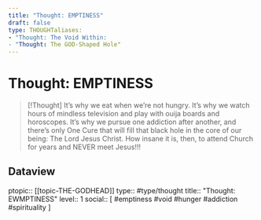 ```yaml
---
title: "Thought: EMPTINESS"
draft: false
type: THOUGHTaliases:
- "Thought: The Void Within:
- "Thought: The GOD-Shaped Hole"
---
```

# Thought: EMPTINESS
> [!Thought]
> It’s why we eat when we’re not hungry.
> It’s why we watch hours of mindless television and play with ouija boards and horoscopes.
> It’s why we pursue one addiction after another, and there’s only One Cure that will fill that black hole in the core of our being: The Lord Jesus Christ. 
> How insane it is, then, to attend Church for years and NEVER meet Jesus!!!

## Dataview
ptopic:: [[topic-THE-GODHEAD]]
type:: #type/thought
title:: "Thought: EWMPTINESS"
level:: 1
social:: [ #emptiness #void #hunger #addiction #spirituality ]